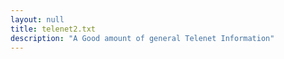 ```yaml
---
layout: null
title: telenet2.txt
description: "A Good amount of general Telenet Information"
---
```

